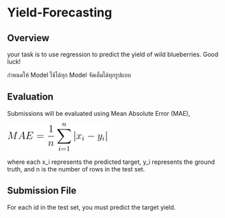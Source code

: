 # Yield-Forecasting
## Overview ##
your task is to use regression to predict the yield of wild blueberries. Good luck!

กำหนดให้ Model ใช้ได้ทุก Model จัดเต็มได้ทุกรูปแบบ

## Evaluation ##
Submissions will be evaluated using Mean Absolute Error (MAE),

![MAE](image.png)

where each x_i represents the predicted target, y_i represents the ground truth, and n is the number of rows in the test set.

## Submission File ##
For each id in the test set, you must predict the target yield.